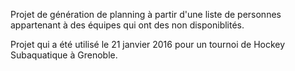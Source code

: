 Projet de génération de planning à partir d'une liste de personnes appartenant à des équipes qui ont des non disponiblités.

Projet qui a été utilisé le 21 janvier 2016 pour un tournoi de Hockey Subaquatique à Grenoble.